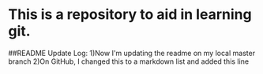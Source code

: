 # This is a repository to aid in learning git.
##README Update Log:
1)Now I'm updating the readme on my local master branch
2)On GitHub, I changed this to a markdown list and added this line

